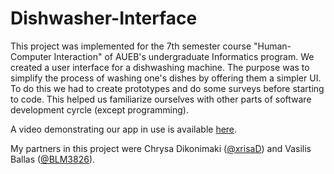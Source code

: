 # Dishwasher-Interface

This project was implemented for the 7th semester course "Human-Computer Interaction" of AUEB's undergraduate Informatics program.
We created a user interface for a dishwashing machine. The purpose was to simplify the process of washing one's dishes by offering them a simpler UI. To do this we had to create prototypes and do some surveys before starting to code. This helped us familiarize ourselves with other parts of software development cyrcle (except programming).

A video demonstrating our app in use is available [here](https://www.youtube.com/watch?v=qZQi5DcARfY).

My partners in this project were Chrysa Dikonimaki ([@xrisaD](https://github.com/xrisaD)) and Vasilis Ballas ([@BLM3826](https://github.com/BLM3826)).
